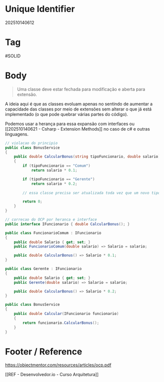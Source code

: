 # Unique Identifier
202510140612

# Tag
#SOLID 

# Body
> Uma classe deve estar fechada para modificação e aberta para extensão.

A ideia aqui é que as classes evoluam apenas no sentindo de aumentar a capacidade das classes por meio de extensões sem alterar o que já está implementado (o que pode quebrar várias partes do código).

Podemos usar a herança para essa expansão com interfaces ou [[202510140621 - Csharp - Extension Methods]] no caso de c# e outras linguagens.

```csharp
// violacao do principio
public class BonusService
{
    public double CalcularBonus(string tipoFuncionario, double salario)
    {
        if (tipoFuncionario == "Comum")
            return salario * 0.1;

        if (tipoFuncionario == "Gerente")
            return salario * 0.2;
            
        // essa classe precisa ser atualizada toda vez que um novo tipo de funcionario for criado

        return 0;
    }
}
```

```csharp
// correcao do OCP por heranca e interface
public interface IFuncionario { double CalcularBonus(); }

public class FuncionarioComum : IFuncionario
{
    public double Salario { get; set; }
    public FuncionarioComum(double salario) => Salario = salario;

    public double CalcularBonus() => Salario * 0.1;
}

public class Gerente : IFuncionario
{
    public double Salario { get; set; }
    public Gerente(double salario) => Salario = salario;

    public double CalcularBonus() => Salario * 0.2;
}

public class BonusService
{
    public double Calcular(IFuncionario funcionario)
    {
        return funcionario.CalcularBonus();
    }
}
```

# Footer / Reference
https://objectmentor.com/resources/articles/ocp.pdf

[[REF - Desenvolvedor.io - Curso Arquitetura]]
